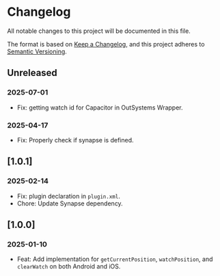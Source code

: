# Changelog
All notable changes to this project will be documented in this file.

The format is based on [Keep a Changelog](https://keepachangelog.com/en/1.0.0/),
and this project adheres to [Semantic Versioning](https://semver.org/spec/v2.0.0.html).

## Unreleased

### 2025-07-01

- Fix: getting watch id for Capacitor in OutSystems Wrapper.

### 2025-04-17

- Fix: Properly check if synapse is defined.

## [1.0.1]

### 2025-02-14

- Fix: plugin declaration in `plugin.xml`.
- Chore: Update Synapse dependency.

## [1.0.0]

### 2025-01-10
- Feat: Add implementation for `getCurrentPosition`, `watchPosition`, and `clearWatch` on both Android and iOS.

